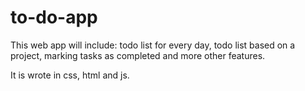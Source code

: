 # to-do-app

This web app will include: todo list for every day, todo list based on a project, marking tasks as completed and more other features.

It is wrote in css, html and js.
